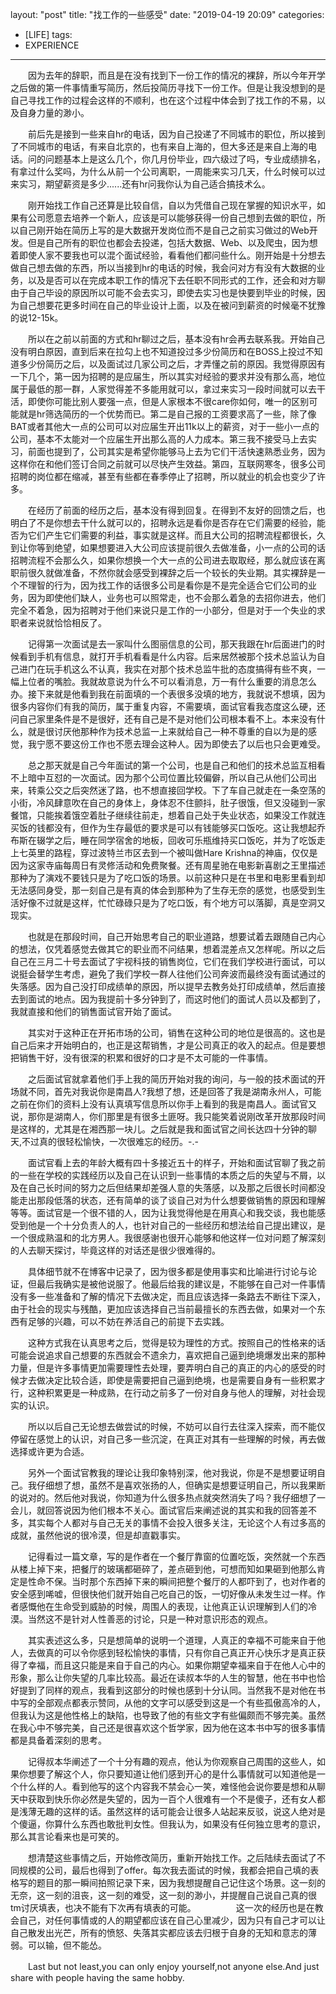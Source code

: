 layout: "post"
title: "找工作的一些感受"
date: "2019-04-19 20:09"
categories:
- [LIFE]
tags:
- EXPERIENCE
---
　　因为去年的辞职，而且是在没有找到下一份工作的情况的裸辞，所以今年开学之后做的第一件事情重写简历，然后投简历寻找下一份工作。但是让我没想到的是自己寻找工作的过程会这样的不顺利，也在这个过程中体会到了找工作的不易，以及自身力量的渺小。
<!-- more -->

　　前后先是接到一些来自hr的电话，因为自己投递了不同城市的职位，所以接到了不同城市的电话，有来自北京的，也有来自上海的，但大多还是来自上海的电话。问的问题基本上是这么几个，你几月份毕业，四六级过了吗，专业成绩排名，有拿过什么奖吗，为什么从前一个公司离职，一周能来实习几天，什么时候可以过来实习，期望薪资是多少......还有hr问我你认为自己适合搞技术么。

　　刚开始找工作自己还算是比较自信，自以为凭借自己现在掌握的知识水平，如果有公司愿意去培养一个新人，应该是可以能够获得一份自己想到去做的职位，所以自己刚开始在简历上写的是大数据开发岗位而不是自己之前实习做过的Web开发。但是自己所有的职位也都会去投递，包括大数据、Web、以及爬虫，因为想着即使人家不要我也可以混个面试经验，看看他们都问些什么。刚开始是十分想去做自己想去做的东西，所以当接到hr的电话的时候，我会问对方有没有大数据的业务，以及是否可以在完成本职工作的情况下去任职不同形式的工作，还会和对方聊由于自己毕设的原因所以可能不会去实习，即使去实习也是快要到毕业的时候，因为自己想要花更多时间在自己的毕业设计上面，以及在被问到薪资的时候毫不犹豫的说12-15k。

　　所以在之前以前面的方式和hr聊过之后，基本没有hr会再去联系我。开始自己没有明白原因，直到后来在拉勾上也不知道投过多少份简历和在BOSS上投过不知道多少份简历之后，以及面试过几家公司之后，才弄懂之前的原因。我觉得原因有一下几个，第一因为招聘的是应届生，所以其实对经验的要求并没有那么高，地位属于最低的那一群，人家觉得差不多能用就可以，拿过来实习一段时间就可以去干活，即使你可能比别人要强一点，但是人家根本不很care你如何，唯一的区别可能就是hr筛选简历的一个优势而已。第二是自己报的工资要求高了一些，除了像BAT或者其他大一点的公司可以对应届生开出11k以上的薪资，对于一些小一点的公司，基本不太能对一个应届生开出那么高的人力成本。第三我不接受马上去实习，前面也提到了，公司其实是希望你能够马上去为它们干活快速熟悉业务，因为这样你在和他们签订合同之前就可以尽快产生效益。第四，互联网寒冬，很多公司招聘的岗位都在缩减，甚至有些都在春季停止了招聘，所以就业的机会也变少了许多。

　　在经历了前面的经历之后，基本没有得到回复。在得到不友好的回馈之后，也明白了不是你想去干什么就可以的，招聘永远是看你是否存在它们需要的经验，能否为它们产生它们需要的利益，事实就是这样。而且大公司的招聘流程都很长，久到让你等到绝望，如果想要进入大公司应该提前很久去做准备，小一点的公司的话招聘流程不会那么久，如果你想换一个大一点的公司进去取取经，那么就应该在离职前很久就做准备，不然你就会感受到裸辞之后一个较长的失业期。其实裸辞是一个不理智的行为，因为找工作的话很多公司是看你是不是完全适合它们公司的业务，因为即使他们缺人，业务也可以照常走，也不会那么着急的去招你进去，他们完全不着急，因为招聘对于他们来说只是工作的一小部分，但是对于一个失业的求职者来说就恰恰相反了。

　　记得第一次面试是去一家叫什么图丽信息的公司，那天我跟在hr后面进门的时候看到手机有信息，就打开手机看看是什么内容。后来居然被那个技术总监认为自己进门在玩手机这么不认真，我实在对那个技术总监牛批的态度搞得有些不爽，一幅上位者的嘴脸。我就故意说为什么不可以看消息，万一有什么重要的消息怎么办。接下来就是他看到我在前面填的一个表很多没填的地方，我就说不想填，因为很多内容你们有我的简历，属于重复内容，不需要填，面试官看我态度这么硬，还问自己家里条件是不是很好，还有自己是不是对他们公司根本看不上。本来没有什么，就是很讨厌他那种作为技术总监一上来就给自己一种不尊重的自以为是的感觉，我宁愿不要这份工作也不愿去理会这种人。因为即使去了以后也只会更难受。

　　总之那天就是自己今年面试的第一个公司，也是自己和他们的技术总监互相看不上暗中互怼的一次面试。因为那个公司位置比较偏僻，所以自己从他们公司出来，转乘公交之后突然迷了路，也不想直接回学校。下了车自己就走在一条空荡的小街，冷风肆意吹在自己的身体上，身体忍不住颤抖，肚子很饿，但又没碰到一家餐馆，只能挨着饿空着肚子继续往前走，想着自己处于失业状态，如果没工作就连买饭的钱都没有，但作为生存最低的要求是可以有钱能够买口饭吃。这让我想起乔布斯在辍学之后，睡在同学宿舍的地板，回收可乐瓶维持买口饭吃，并为了吃饭走上七英里的路程，穿过波特兰市区去到一个被叫做Hare Krishna的神庙，仅仅是因为这家寺庙每周日有灵修活动和免费聚餐。还有周星驰在电影新喜剧之王里描述那种为了演戏不要钱只是为了吃口饭的场景。以前这种只是在书里和电影里看到却无法感同身受，那一刻自己是有真的体会到那种为了生存无奈的感觉，也感受到生活好像不过就是这样，忙忙碌碌只是为了吃口饭，有个地方可以落脚，真是空洞又现实。

　　也就是在那段时间，自己开始思考自己的职业道路，想要试着去跟随自己内心的想法，仅凭着感觉去做其它的职业而不问结果，想着混差点又怎样呢。所以之后自己在三月二十号去面试了宇视科技的销售岗位，它们在我们学校进行面试，可以说挺会替学生考虑，避免了我们学校一群人往他们公司奔波而最终没有面试通过的失落感。因为自己没打印成绩单的原因，所以提早去教务处打印成绩单，然后直接去到面试的地点。因为我提前十多分钟到了，而这时他们的面试人员以及都到了，我就直接和他们的销售面试官开始了面试。

　　其实对于这种正在开拓市场的公司，销售在这种公司的地位是很高的。这也是自己后来才开始明白的，也正是这帮销售，才是公司真正的收入的起点。但是要想把销售干好，没有很深的积累和很好的口才是不太可能的一件事情。

　　之后面试官就拿着他们手上我的简历开始对我的询问，与一般的技术面试的开场就不同，首先对我说你是南昌人?我想了想，还是回答了我是湖南永州人，可能之前在你们的资料上没有认真填写信息所以你手上看到的我是南昌人。面试官又说，那你是湖南人，你们那里是有很多土匪呀。我只能笑着说刚改革开放那段时间是这样的，尤其是在湘西那一块儿。之后就是我和面试官之间长达四十分钟的聊天,不过真的很轻松愉快，一次很难忘的经历。-.-

　　面试官看上去的年龄大概有四十多接近五十的样子，开始和面试官聊了我之前的一些在学校的实践经历以及自己在认识到一些事情的本质之后的失望与不屑，以及在自己长时间的努力之后但结果却差强人意的失落感，以及那之后很长时间都没能走出那段低落的状态，还有简单的谈了谈自己对为什么想要做销售的原因和理解等等。面试官是一个很不错的人，因为让我觉得他是在用真心和我交谈，我也能感受到他是一个十分负责人的人，也针对自己的一些经历和想法给自己提出建议，是一个很成熟温和的北方男人。我很感谢也很开心能够和他这样一位对问题了解深刻的人去聊天探讨，毕竟这样的对话还是很少很难得的。

　　具体细节就不在博客中记录了，因为很多都是使用事实和比喻进行讨论与论证，但最后我确实是被他说服了。他最后给我的建议是，不能够在自己对一件事情没有多一些准备和了解的情况下去做决定，而且应该选择一条路去不断往下深入，由于社会的现实与残酷，更加应该选择自己当前最擅长的东西去做，如果对一个东西有足够的兴趣，可以不妨在养活自己的前提下去实践。

　　这种方式我在认真思考之后，觉得是较为理性的方式。按照自己的性格来的话可能会说追求自己想要的东西就会不遗余力，喜欢把自己逼到绝境爆发出来的那种力量，但是许多事情更加需要理性去处理，要弄明白自己的真正的内心的感受的时候才去做决定比较合适，即使是需要把自己逼到绝境，也是需要自身有一些积累才行，这种积累更是一种成熟，在行动之前多了一份对自身与他人的理解，对社会现实的认识。

　　所以以后自己无论想去做尝试的时候，不妨可以自行去往深入探索，而不能仅停留在感觉上的认识，对自己多一些沉淀，在真正对其有一些理解的时候，再去做选择或许更为合适。

　　另外一个面试官教我的理论让我印象特别深，他对我说，你是不是想要证明自己。我仔细想了想，虽然不是喜欢张扬的人，但确实是想要证明自己，所以我果断的说对的。然后他对我说，你知道为什么很多热点就突然消失了吗？我仔细想了一会儿，就回答说因为他们根本不关心。面试官后来阐述说的其实和我的回答差不多，其实每个人都对与自己无关的事情不会投入很多关注，无论这个人有过多高的成就，虽然他说的很冷漠，但是却直戳事实。

　　记得看过一篇文章，写的是作者在一个餐厅靠窗的位置吃饭，突然就一个东西从楼上掉下来，把餐厅的玻璃都砸碎了，差点砸到他，可想而知如果砸到他那么肯定是性命不保。当时那个东西掉下来的瞬间把整个餐厅的人都吓到了，也对作者的安全感到唏嘘，但很快他们就开始自己吃自己的饭，一切好像从未发生过一样。作者感慨他在生命受到威胁的时候，周围人的表现，让他真正认识理解到人们的冷漠。当然这不是针对人性善恶的讨论，只是一种对意识形态的观点。

　　其实表述这么多，只是想简单的说明一个道理，人真正的幸福不可能来自于他人，去做真的可以令你感到轻松愉快的事情，只有你自己真正开心快乐才是真正获得了幸福，而且这只能是来自于自己的内心。如果你期望幸福来自于在他人心中的形象，那么让你失望的几率比较高。最近在读叔本华的人生的智慧，他在书中也恰好提到了同样的观点，我看到这部分的时候也感到十分认同。当然我不是对他在书中写的全部观点都表示赞同，从他的文字可以感受到这是一个有些孤傲高冷的人，但我认为这是他性格上的缺陷，也导致了他的有些文字有些偏颇而不够完美。虽然在我心中不够完美，自己还是很喜欢这个哲学家，因为他在这本书中写的很多事情都是具备着深刻的思考。

　　记得叔本华阐述了一个十分有趣的观点，他认为你观察自己周围的这些人，如果你想要了解这个人，你只要知道让他们感到开心的是什么事情就可以知道他是一个什么样的人。看到他写的这个内容我不禁会心一笑，难怪他会说你要是想和从聊天中获取到快乐你必然是失望的，因为一百个人很难有一个不是傻子，还有女人都是浅薄无趣的这样的话。虽然这样的话可能会让很多人站起来反驳，说这人绝对是个傻逼，你算什么东西也敢批判女性。但我认为，如果没有任何独立思考的意识，那么其言论看来也是可笑的。

　　想清楚这些事情之后，开始修改简历，重新开始找工作。之后陆续去面试了不同规模的公司，最后也得到了offer。每次我去面试的时候，我都会把自己填的表格写的题目的那一瞬间拍照记录下来，因为我想提醒自己记住这个场景。这一刻的无奈，这一刻的沮丧，这一刻的难受，这一刻的渺小，并提醒自己说自己真的很tm讨厌填表，也决不能有下次再有填表的可能。
　　
　　这一次的经历也是在教会自己，对任何事情或的人的期望都应该在自己心里减少，因为只有自己才可以让自己散发出光芒，所有的愤怒、失落其实都应该去归根于自身的无知和意志的薄弱。可以输，但不能怂。

　　Last but not least,you can only enjoy yourself,not anyone else.And just share with people having the same hobby.





